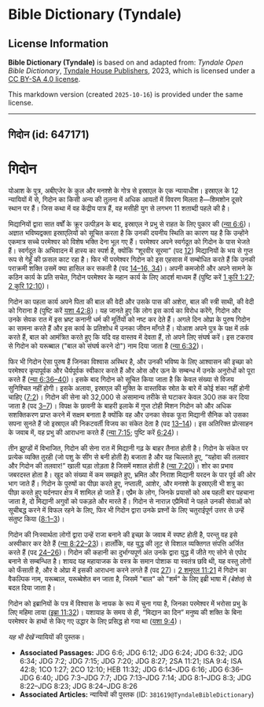 # Bible Dictionary (Tyndale)

## License Information

**Bible Dictionary (Tyndale)** is based on and adapted from: _Tyndale Open Bible Dictionary_, [Tyndale House Publishers](https://tyndaleopenresources.com/), 2023, which is licensed under a [CC BY-SA 4.0 license](https://creativecommons.org/licenses/by-sa/4.0/legalcode.en).

This markdown version (created `2025-10-16`) is provided under the same license.



--------------------------------

## गिदोन (id: 647171)

गिदोन
=====

योआश के पुत्र, अबीएजेर के कुल और मनश्शे के गोत्र से इस्राएल के एक न्यायाधीश। इस्राएल के 12 न्यायियों में से, गिदोन का किसी अन्य की तुलना में अधिक आयतों में विवरण मिलता है—शिमशोन दूसरे स्थान पर हैं। जिस कथा में वह केंद्रीय पात्र हैं, वह मसीही युग से लगभग 11 शताब्दी पहले की है।

मिद्यानियों द्वारा सात वर्षों के क्रूर उत्पीड़न के बाद, इस्राएल ने प्रभु से राहत के लिए पुकार की ([न्या 6:6](https://ref.ly/Judg6:6))। अज्ञात भविष्यद्वक्ता इस्राएलियों को सूचित करता है कि उनकी दयनीय स्थिति का कारण यह है कि उन्होंने एकमात्र सच्चे परमेश्वर को विशेष भक्ति देना भूल गए हैं। परमेश्वर अपने स्वर्गदूत को गिदोन के पास भेजते हैं। स्वर्गदूत के अभिवादन में हास्य का स्पर्श है, क्योंकि “शूरवीर सूरमा” (पद [12](https://ref.ly/Judg6:12)) मिद्यानियों के भय से गुप्त रूप से गेहूँ की फ़सल काट रहा है। फिर भी परमेश्वर गिदोन को इस एहसास में सम्बोधित करते हैं कि उनकी पराक्रमी शक्ति उसमें क्या हासिल कर सकती है (पद [14–16, 34](https://ref.ly/Judg6:14-Judg6:16,Judg6:34))। अपनी कमजोरी और अपने सामने के कठिन कार्य के प्रति सचेत, गिदोन परमेश्वर के महान कार्य के लिए आदर्श माध्यम हैं (पुष्टि करें [1 कुरि 1:27](https://ref.ly/1Cor1:27); [2 कुरि 12:10](https://ref.ly/2Cor12:10))।

गिदोन का पहला कार्य अपने पिता की बाल की वेदी और उसके पास की अशेरा, बाल की स्त्री साथी, की वेदी को गिराना है (पुष्टि करें [यशा 42:8](https://ref.ly/Isa42:8))। यह जानते हुए कि लोग इस कार्य का विरोध करेंगे, गिदोन और उनके सेवक रात में इस भ्रष्ट कनानी धर्म की मूर्तियों को नष्ट कर देते हैं। अगले दिन ओप्रा के पुरुष गिदोन का सामना करते हैं और इस कार्य के प्रतिशोध में उनका जीवन माँगते हैं। योआश अपने पुत्र के पक्ष में तर्क करते हैं, बाल को आमंत्रित करते हुए कि यदि वह वास्तव में देवता हैं, तो अपने लिए संघर्ष करें। इस टकराव से गिदोन को यरूब्बाल ("बाल को संघर्ष करने दो") नाम दिया जाता है ([न्या 6:32](https://ref.ly/Judg6:32))।

फिर भी गिदोन ऐसा पुरुष हैं जिनका विश्वास अस्थिर है, और उनकी भविष्य के लिए आश्वासन की इच्छा को परमेश्वर कृपापूर्वक और धैर्यपूर्वक स्वीकार करते हैं और ओस और ऊन के सम्बन्ध में उनके अनुरोधों को पूरा करते हैं ([न्या 6:36–40](https://ref.ly/Judg6:36-Judg6:40))। इसके बाद गिदोन को सूचित किया जाता है कि केवल संख्या से विजय सुनिश्चित नहीं होगी। इसके अलावा, इस्राएल की मुक्ति के वास्तविक स्रोत के बारे में कोई शंका नहीं होनी चाहिए ([7:2](https://ref.ly/Judg7:2))। गिदोन की सेना को 32,000 से असामान्य तरीके से घटाकर केवल 300 तक कर दिया जाता है (पद [3–7](https://ref.ly/Judg7:3-Judg7:7))। विपक्ष के छावनी के बाहरी इलाके में गुप्त टोही मिशन गिदोन को और अधिक सशक्तिकरण प्राप्त करने में सक्षम बनाता है क्योंकि वह और उनका सेवक फूरा मिद्यानी सैनिक को उसका सपना सुनते हैं जो इस्राएल की निकटवर्ती विजय का संकेत देता है (पद [13–14](https://ref.ly/Judg7:13-Judg7:14))। इस अतिरिक्त प्रोत्साहन के जवाब में, वह प्रभु की आराधना करते हैं ([न्या 7:15](https://ref.ly/Judg7:15); पुष्टि करें [6:24](https://ref.ly/Judg6:24))।

तीन झुण्डों में विभाजित, गिदोन की सेना रात में मिद्यानी गढ़ के बाहर तैनात होती है। गिदोन के संकेत पर प्रत्येक व्यक्ति तुरही (जो पशु के सींग से बनी होती है) बजाता है और यह चिल्लाते हुए, “यहोवा की तलवार और गिदोन की तलवार!” खाली घड़ा तोड़ता है जिसमें मशाल होती है ([न्या 7:20](https://ref.ly/Judg7:20))। शोर का प्रभाव जबरदस्त होता है। खुद को संख्या में कम समझते हुए, भ्रमित और निराश मिद्यानी यरदन के पार पूर्व की ओर भाग जाते हैं। गिदोन के पुरुषों का पीछा करते हुए, नप्ताली, आशेर, और मनश्शे के इस्राएली भी शत्रु का पीछा करते हुए यर्दनपार क्षेत्र में शामिल हो जाते हैं। एप्रैम के लोग, जिनके प्रयासों को अब पहली बार पहचाना जाता है, दो मिद्यानी अगुवों को पकड़ते और मारते हैं। गिदोन से नाराज़ एप्रैमियों ने पहले उनकी सेवाओं को सूचीबद्ध करने में विफल रहने के लिए, फिर भी गिदोन द्वारा उनके प्रश्नों के लिए चतुराईपूर्ण उत्तर से उन्हें संतुष्ट किया ([8:1–3](https://ref.ly/Judg8:1-Judg8:3))।

गिदोन की निःस्वार्थता लोगों द्वारा उन्हें राजा बनाने की इच्छा के जवाब में स्पष्ट होती है, परन्तु वह इसे अस्वीकार कर देते हैं ([न्या 8:22–23](https://ref.ly/Judg8:22-Judg8:23))। हालाँकि, वह युद्ध की लूट से विशाल व्यक्तिगत संपत्ति अर्जित करते हैं (पद [24–26](https://ref.ly/Judg8:24-Judg8:26))। गिदोन की कहानी का दुर्भाग्यपूर्ण अंत उनके द्वारा युद्ध में जीते गए सोने से एपोद बनाने से सम्बन्धित है। शायद यह महायाजक के वस्त्र के समान पोशाक या स्वतंत्र छवि थी, यह वस्तु लोगों को फँसाती है, और वे ओप्रा में इसकी आराधना करने लगते हैं (पद [27](https://ref.ly/Judg8:27))। [2 शमूएल 11:21](https://ref.ly/2Sam11:21) में गिदोन का वैकल्पिक नाम, यरूब्बाल, यरूब्बेशेत बन जाता है, जिसमें "बाल" को "शर्म" के लिए इब्री भाषा में *(*बेशेत*)* से बदल दिया जाता है।

गिदोन को इब्रानियों के पत्र में विश्वास के नायक के रूप में चुना गया है, जिनका परमेश्वर में भरोसा प्रभु के लिए महिमा लाया ([इब्रा 11:32](https://ref.ly/Heb11:32))। यशायाह के समय से ही, “मिद्यान का दिन” मनुष्य की शक्ति के बिना परमेश्वर के हाथों से किए गए उद्धार के लिए प्रसिद्ध हो गया था ([यशा 9:4](https://ref.ly/Isa9:4))।

*यह भी देखें* न्यायियों की पुस्तक।

* **Associated Passages:** JDG 6:6; JDG 6:12; JDG 6:24; JDG 6:32; JDG 6:34; JDG 7:2; JDG 7:15; JDG 7:20; JDG 8:27; 2SA 11:21; ISA 9:4; ISA 42:8; 1CO 1:27; 2CO 12:10; HEB 11:32; JDG 6:14–JDG 6:16; JDG 6:36–JDG 6:40; JDG 7:3–JDG 7:7; JDG 7:13–JDG 7:14; JDG 8:1–JDG 8:3; JDG 8:22–JDG 8:23; JDG 8:24–JDG 8:26
* **Associated Articles:** न्यायियों की पुस्तक  (ID: `381619@TyndaleBibleDictionary`)

